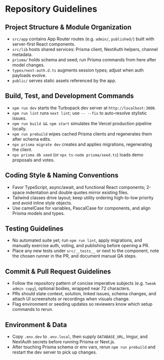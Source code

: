 # Repository Guidelines

## Project Structure & Module Organization
- `src/app` contains App Router routes (e.g. `admin/`, `published/`) built with server-first React components.
- `src/lib` hosts shared services: Prisma client, NextAuth helpers, channel metadata.
- `prisma/` holds schema and seed; run Prisma commands from here after model changes.
- `types/next-auth.d.ts` augments session types; adjust when auth payloads evolve.
- `public/` serves static assets referenced by the app.

## Build, Test, and Development Commands
- `npm run dev` starts the Turbopack dev server at `http://localhost:3000`.
- `npm run lint` runs `next lint`; use `-- --fix` to auto-resolve stylistic issues.
- `npm run build && npm start` simulates the Vercel production pipeline locally.
- `npm run prebuild` wipes cached Prisma clients and regenerates them after schema edits.
- `npx prisma migrate dev` creates and applies migrations, regenerating the client.
- `npx prisma db seed` (or `npx ts-node prisma/seed.ts`) loads demo proposals and votes.

## Coding Style & Naming Conventions
- Favor TypeScript, async/await, and functional React components; 2-space indentation and double quotes mirror existing files.
- Tailwind classes drive layout; keep utility ordering high-to-low priority and avoid inline style objects.
- Use camelCase for variables, PascalCase for components, and align Prisma models and types.

## Testing Guidelines
- No automated suite yet; run `npm run lint`, apply migrations, and manually exercise auth, voting, and publishing before opening a PR.
- Place any new tests under `src/__tests__` or next to the component, note the chosen runner in the PR, and document manual QA steps.

## Commit & Pull Request Guidelines
- Follow the repository pattern of concise imperative subjects (e.g. `Tweak admin copy`), optional bodies, wrapped near 72 characters.
- PRs should state context, solution, linked issues, schema changes, and attach UI screenshots or recordings when visuals change.
- Flag environment or seeding updates so reviewers know which setup commands to rerun.

## Environment & Data
- Copy `.env.dev` to `.env.local`, then supply `DATABASE_URL`, Imgur, and NextAuth secrets before running Prisma or Next.js.
- After touching Prisma schema or env vars, rerun `npm run prebuild` and restart the dev server to pick up changes.
